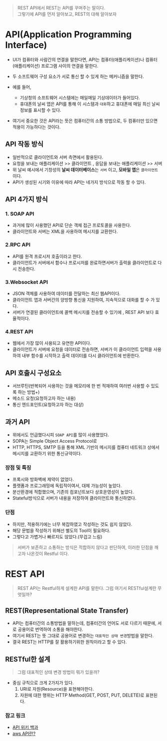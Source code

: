 > REST API에서 REST는 API를 꾸며주는 말이다.   
> 그렇기에 API를 먼저 알아보고, REST의 대해 알아보자    

# API(Application Programming Interface)
- UI가 컴퓨터와 사람간의 연결을 말한다면, API는 컴퓨터(애플리케이션)나 컴퓨터(애플리케이션) 프로그램 사이의 연결을 말한다. 
- 두 소프트웨어 구성 요소가 서로 통신 할 수 있게 하는 메커니즘을 말한다. 
- 예를 들어, 
    - 기상청의 소프트웨어 시스템에는 매일매일 기상데이터가 들어있다. 
    - 휴대폰의 날씨 앱은 API를 통해 이 시스템과 `대화`하고 휴대폰에 매일 최신 날씨 정보를 표시할 수 있다.

- 여기서 중요한 것은 API라는 뜻은 컴퓨터간의 소통 방법으로, 두 컴퓨터만 있으면 적용이 가능하다는 것이다. 

## API 작동 방식
- 일반적으로 클라이언트와 서버 측면에서 활용된다. 
- 요청을 보내는 애플리케이션 >> 클라이언트 , 응답을 보내는 애플리케이션 >> 서버 
- 위 날씨 예시에서 기창성의 **날씨 데이터베이스**는 `서버` 이고, **모바일 앱**은 `클라이언트` 이다.
- API가 생성된 시기와 이유에 따라 API는 네가지 방식으로 작동 할 수 있다. 

## API 4가지 방식
### 1. SOAP API
 - 과거에 많이 사용했던 API로 단순 객체 접근 프로토콜을 사용한다. 
 - 클라이언트와 서버는 XML을 사용하여 메시지를 교환한다. 

### 2.RPC API
 - API를 원격 프로시저 호출이라고 한다. 
 - 클라이언트가 서버에서 함수나 프로시저를 완료하면서버가 출력을 클라이언트로 다시 전송한다.

### 3.Websocket API
 - JSON 객체를 사용하여 데이터를 전달하는 최신 웹API이다. 
 - 클라이언트 앱과 서버간의 양방향 통신을 지원하여, 지속적으로 대화를 할 수 가 있다.
 - 서버가 연결된 클라이언트에 콜백 메시지를 전송할 수 있기에 , REST API 보다 효율적이다. 

### 4.REST API
 - 웹에서 가장 많이 사용되고 유연한 API이다.
 - 클라이언트가 서버에 요청을 데이터로 전송하면, 서버가 이 클라이언트 입력을 사용하여 내부 함수를 시작하고 출력 데이터를 다시 클라이언트에 반환한다. 

## API 호출시 구성요소
 - 서브루틴(반복되어 사용하는 것을 메모리에 한 번 적재하여 여러번 사용할 수 있도록 하는 방법+)
 - 메소드 요청(요청하고자 하는 내용)
 - 통신 엔드포인트(요청하고자 하는 대상)


## 과거 API 
 - 위에서도 언급했다시피 `SOAP API`를 많이 사용했었다.
 - SOPA는 Simple Object Access Protocol로 
 - HTTP, HTTPS, SMTP 등을 통해 XML 기반의 메시지를 컴퓨터 네트워크 상에서 메시지를 교환하기 위한 통신규약이다. 

### 장점 및 특징
  -  프록시와 방화벽에 제약이 없었다. 
  -  플랫폼과 프로그래밍에 독립적이여서, 대체 가능성이 높았다. 
  -  분산환경에 적합했으며, 기존의 컴포넌트보다 상호운영성이 높았다. 
  -  Stateful방식으로 서버가 내용을 저장하여 클라이언트와 통신하였다. 

### 단점
 - 하지만, 적용하기에는 너무 복잡하였고 작성하는 것도 쉽지 않았다.
 - 해당 문법을 작성하기 위해선 별도의 Tool이 필요하다.
 - 그렇다고 가볍거나 빠르지도 않았다.(무겁고 느림)

> 서버가 보존하고 소통하는 방식은 적합하지 않다고 판단하여, 이러한 단점을 깨고자 나온것이 Restful 이다. 

# REST API
> REST API는 Restful하게 설계한 API를 말한다. 그럼 여기서 RESTful설계란 무엇일까?

## REST(Representational State Transfer)
 - API는 컴퓨터간의 소통방법을 말하는데, 컴퓨터간의 언어도 서로 다르기 때문에, 서로 공용어로 번역하여 소통을 해야한다. 
 - 여기서 REST는  뜻 그대로 공용어로 변경하는 `대표적인 상태 변경`방법을 말한다.  
 - 결국 REST는 HTTP를 잘 활용하기위한 원칙이라고 할 수 있다. 

## RESTful한 설계 
> 그럼 대표적인 상태 변경 방법이 뭐가 있을까? 
 - 중심 규칙으로 크게 2가지가 있다. 
    1. URI로 자원(Resource)을 표현해야한다.  
    2. 자원에 대한 행위는 HTTP Method(GET, POST, PUT, DELETE)로 표현된다.



### 참고 링크 
- [API 위키 백과](https://ko.wikipedia.org/wiki/API)   
- [aws API란?](https://aws.amazon.com/ko/what-is/api/)
